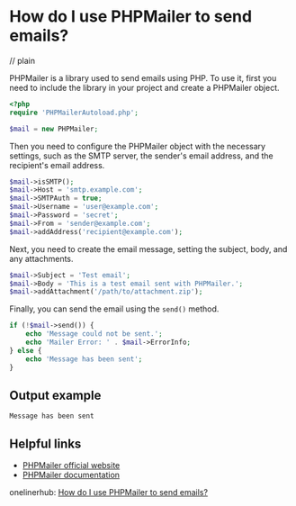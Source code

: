 # How do I use PHPMailer to send emails?
// plain

PHPMailer is a library used to send emails using PHP. To use it, first you need to include the library in your project and create a PHPMailer object.

```php
<?php
require 'PHPMailerAutoload.php';

$mail = new PHPMailer;
```

Then you need to configure the PHPMailer object with the necessary settings, such as the SMTP server, the sender's email address, and the recipient's email address.

```php
$mail->isSMTP();
$mail->Host = 'smtp.example.com';
$mail->SMTPAuth = true;
$mail->Username = 'user@example.com';
$mail->Password = 'secret';
$mail->From = 'sender@example.com';
$mail->addAddress('recipient@example.com');
```

Next, you need to create the email message, setting the subject, body, and any attachments.

```php
$mail->Subject = 'Test email';
$mail->Body = 'This is a test email sent with PHPMailer.';
$mail->addAttachment('/path/to/attachment.zip');
```

Finally, you can send the email using the `send()` method.

```php
if (!$mail->send()) {
    echo 'Message could not be sent.';
    echo 'Mailer Error: ' . $mail->ErrorInfo;
} else {
    echo 'Message has been sent';
}
```

## Output example

```
Message has been sent
```

## Helpful links
- [PHPMailer official website](https://github.com/PHPMailer/PHPMailer)
- [PHPMailer documentation](https://github.com/PHPMailer/PHPMailer/wiki/Tutorial)

onelinerhub: [How do I use PHPMailer to send emails?](https://onelinerhub.com/phpmailer/how-do-i-use-phpmailer-to-send-emails-1685698606)